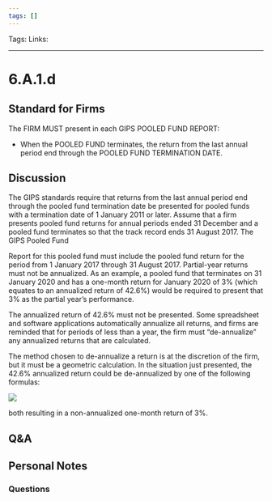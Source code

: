 ```yaml
---
tags: []
---
```

Tags:
Links: 
___
# 6.A.1.d
## Standard for Firms
The FIRM MUST present in each GIPS POOLED FUND REPORT:
- When the POOLED FUND terminates, the return from the last annual period end through the POOLED FUND TERMINATION DATE.
## Discussion
The GIPS standards require that returns from the last annual period end through the pooled fund termination date be presented for pooled funds with a termination date of 1 January 2011 or later. Assume that a firm presents pooled fund returns for annual periods ended 31 December and a pooled fund terminates so that the track record ends 31 August 2017. The GIPS Pooled Fund

Report for this pooled fund must include the pooled fund return for the period from 1 January 2017 through 31 August 2017. Partial-year returns must not be annualized. As an example, a pooled fund that terminates on 31 January 2020 and has a one-month return for January 2020 of 3% (which equates to an annualized return of 42.6%) would be required to present that 3% as the partial year’s performance.

The annualized return of 42.6% must not be presented. Some spreadsheet and software applications automatically annualize all returns, and firms are reminded that for periods of less than a year, the firm must “de-annualize” any annualized returns that are calculated.

The method chosen to de-annualize a return is at the discretion of the firm, but it must be a geometric calculation. In the situation just presented, the 42.6% annualized return could be de-annualized by one of the following formulas:

![](https://www.gipsstandards.org/wp-content/themes/gips/pdf_img/for_firms/6.A.1.2.png)

both resulting in a non-annualized one-month return of 3%.
## Q&A

## Personal Notes

### Questions